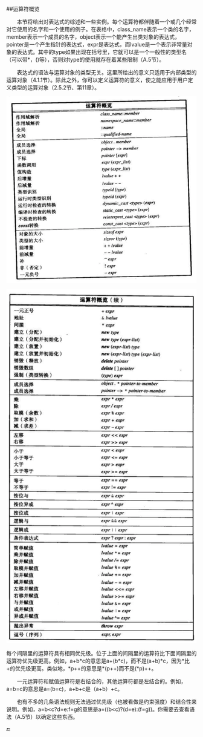 ##运算符概览

&emsp;&emsp;本节将给出对表达式的综述和一些实例。每个运算符都伴随着一个或几个经常对它使用的名字和一个使用的例子。在表格中，class_name表示一个类的名字，member表示一个成员的名字，object表示一个能产生出类对象的表达式，pointer是一个产生指针的表达式，expr是表达式，而lvalue是一个表示非常量对象的表达式。其中的type如果出现在括号里，它就可以是一个一般性的类型名（可以带\*，()等），否则对type的使用就存在着某些限制（A.5节）。

&emsp;&emsp;表达式的语法与运算对象的类型无关。这里所给出的意义只适用于内部类型的运算对象（4.1.1节）。除此之外，你可以定义运算符的意义，使之能应用于用户定义类型的运算对象（2.5.2节、第11章）。

![](/assets/6_2_01.png)

![](/assets/6_2_02.png)

每个间隔里的运算符具有相同优先级。位于上面的间隔里的运算符比下面间隔里的运算符优先级更高。例如，a+b*c的意思是a+(b\*c)，而不是(a+b)\*c，因为\*比+的优先级更高。类似地，\*p++的意思是\*(p++)而不是(\*p)++。

&emsp;&emsp;一元运算符和赋值运算符是右结合的，其他运算符都是左结合的。例如，a=b=c的意思是a=(b=c)，a+b+c是（a+b）+c。

&emsp;&emsp;也有不多的几条语法规则无法通过优先级（也被看做是约束强度）和结合性来说明。例如，a=b<c?d=e:f=g的意思是a=((b<c)?(d=e):(f=g))。你需要去查看语法（A.5节）以确定这些东西。


🔚